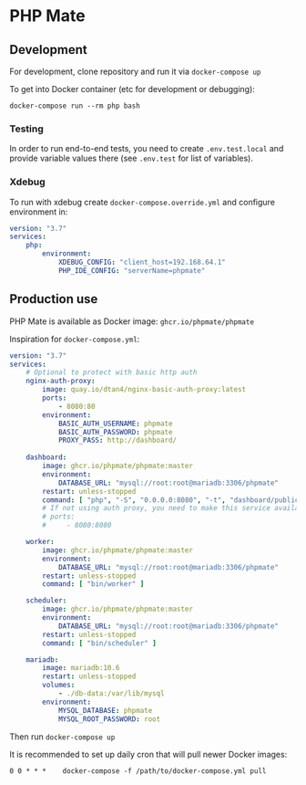 # PHP Mate

## Development

For development, clone repository and run it via `docker-compose up`

To get into Docker container (etc for development or debugging):

```shell
docker-compose run --rm php bash
```

### Testing

In order to run end-to-end tests, you need to create `.env.test.local` and provide variable values there (see `.env.test` for list of variables).

### Xdebug

To run with xdebug create `docker-compose.override.yml` and configure environment in:
```yaml
version: "3.7"
services:
    php:
        environment:
            XDEBUG_CONFIG: "client_host=192.168.64.1"
            PHP_IDE_CONFIG: "serverName=phpmate"
```


## Production use

PHP Mate is available as Docker image: `ghcr.io/phpmate/phpmate`

Inspiration for `docker-compose.yml`:

```yaml
version: "3.7"
services:
    # Optional to protect with basic http auth
    nginx-auth-proxy:
        image: quay.io/dtan4/nginx-basic-auth-proxy:latest
        ports:
            - 8080:80
        environment:
            BASIC_AUTH_USERNAME: phpmate
            BASIC_AUTH_PASSWORD: phpmate
            PROXY_PASS: http://dashboard/
    
    dashboard:
        image: ghcr.io/phpmate/phpmate:master
        environment:
            DATABASE_URL: "mysql://root:root@mariadb:3306/phpmate"
        restart: unless-stopped
        command: [ "php", "-S", "0.0.0.0:8080", "-t", "dashboard/public" ]
        # If not using auth proxy, you need to make this service available via mapping 8080 port:
        # ports:
        #     - 8080:8080

    worker:
        image: ghcr.io/phpmate/phpmate:master
        environment:
            DATABASE_URL: "mysql://root:root@mariadb:3306/phpmate"
        restart: unless-stopped
        command: [ "bin/worker" ]

    scheduler:
        image: ghcr.io/phpmate/phpmate:master
        environment:
            DATABASE_URL: "mysql://root:root@mariadb:3306/phpmate"
        restart: unless-stopped
        command: [ "bin/scheduler" ]

    mariadb:
        image: mariadb:10.6
        restart: unless-stopped
        volumes:
            - ./db-data:/var/lib/mysql
        environment:
            MYSQL_DATABASE: phpmate
            MYSQL_ROOT_PASSWORD: root
```

Then run `docker-compose up`

It is recommended to set up daily cron that will pull newer Docker images:
```
0 0 * * *    docker-compose -f /path/to/docker-compose.yml pull
```
